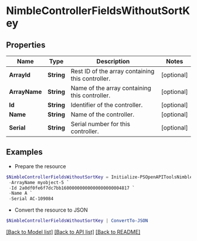 # NimbleControllerFieldsWithoutSortKey
## Properties

Name | Type | Description | Notes
------------ | ------------- | ------------- | -------------
**ArrayId** | **String** | Rest ID of the array containing this controller. | [optional] 
**ArrayName** | **String** | Name of the array containing this controller. | [optional] 
**Id** | **String** | Identifier of the controller. | [optional] 
**Name** | **String** | Name of the controller. | [optional] 
**Serial** | **String** | Serial number for this controller. | [optional] 

## Examples

- Prepare the resource
```powershell
$NimbleControllerFieldsWithoutSortKey = Initialize-PSOpenAPIToolsNimbleControllerFieldsWithoutSortKey  -ArrayId 2a0df0fe6f7dc7bb16000000000000000000004817 `
 -ArrayName myobject-5 `
 -Id 2a0df0fe6f7dc7bb16000000000000000000004817 `
 -Name A `
 -Serial AC-109084
```

- Convert the resource to JSON
```powershell
$NimbleControllerFieldsWithoutSortKey | ConvertTo-JSON
```

[[Back to Model list]](../README.md#documentation-for-models) [[Back to API list]](../README.md#documentation-for-api-endpoints) [[Back to README]](../README.md)

